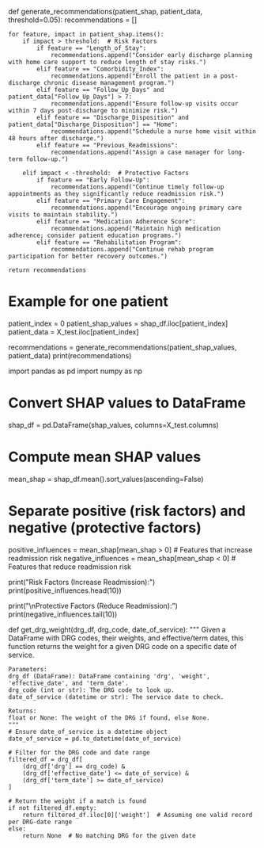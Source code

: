 def generate_recommendations(patient_shap, patient_data, threshold=0.05):
    recommendations = []

    for feature, impact in patient_shap.items():
        if impact > threshold:  # Risk Factors
            if feature == "Length_of_Stay":
                recommendations.append("Consider early discharge planning with home care support to reduce length of stay risks.")
            elif feature == "Comorbidity_Index":
                recommendations.append("Enroll the patient in a post-discharge chronic disease management program.")
            elif feature == "Follow_Up_Days" and patient_data["Follow_Up_Days"] > 7:
                recommendations.append("Ensure follow-up visits occur within 7 days post-discharge to minimize risk.")
            elif feature == "Discharge_Disposition" and patient_data["Discharge_Disposition"] == "Home":
                recommendations.append("Schedule a nurse home visit within 48 hours after discharge.")
            elif feature == "Previous_Readmissions":
                recommendations.append("Assign a case manager for long-term follow-up.")

        elif impact < -threshold:  # Protective Factors
            if feature == "Early Follow-Up":
                recommendations.append("Continue timely follow-up appointments as they significantly reduce readmission risk.")
            elif feature == "Primary Care Engagement":
                recommendations.append("Encourage ongoing primary care visits to maintain stability.")
            elif feature == "Medication Adherence Score":
                recommendations.append("Maintain high medication adherence; consider patient education programs.")
            elif feature == "Rehabilitation Program":
                recommendations.append("Continue rehab program participation for better recovery outcomes.")

    return recommendations

# Example for one patient
patient_index = 0
patient_shap_values = shap_df.iloc[patient_index]
patient_data = X_test.iloc[patient_index]

recommendations = generate_recommendations(patient_shap_values, patient_data)
print(recommendations)




import pandas as pd
import numpy as np

# Convert SHAP values to DataFrame
shap_df = pd.DataFrame(shap_values, columns=X_test.columns)

# Compute mean SHAP values
mean_shap = shap_df.mean().sort_values(ascending=False)

# Separate positive (risk factors) and negative (protective factors)
positive_influences = mean_shap[mean_shap > 0]  # Features that increase readmission risk
negative_influences = mean_shap[mean_shap < 0]  # Features that reduce readmission risk

print("Risk Factors (Increase Readmission):")
print(positive_influences.head(10))

print("\nProtective Factors (Reduce Readmission):")
print(negative_influences.tail(10))



def get_drg_weight(drg_df, drg_code, date_of_service):
    """
    Given a DataFrame with DRG codes, their weights, and effective/term dates, 
    this function returns the weight for a given DRG code on a specific date of service.
    
    Parameters:
    drg_df (DataFrame): DataFrame containing 'drg', 'weight', 'effective_date', and 'term_date'.
    drg_code (int or str): The DRG code to look up.
    date_of_service (datetime or str): The service date to check.

    Returns:
    float or None: The weight of the DRG if found, else None.
    """
    # Ensure date_of_service is a datetime object
    date_of_service = pd.to_datetime(date_of_service)

    # Filter for the DRG code and date range
    filtered_df = drg_df[
        (drg_df['drg'] == drg_code) &
        (drg_df['effective_date'] <= date_of_service) &
        (drg_df['term_date'] >= date_of_service)
    ]

    # Return the weight if a match is found
    if not filtered_df.empty:
        return filtered_df.iloc[0]['weight']  # Assuming one valid record per DRG-date range
    else:
        return None  # No matching DRG for the given date


